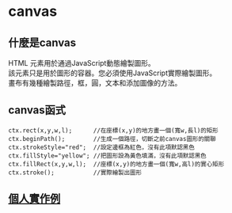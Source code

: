 # canvas  

## 什麼是canvas  
HTML <canvas>元素用於通過JavaScript動態繪製圖形。  
該<canvas>元素只是用於圖形的容器。您必須使用JavaScript實際繪製圖形。  
畫布有幾種繪製路徑，框，圓，文本和添加圖像的方法。  

## canvas函式  
``` 
ctx.rect(x,y,w,l);      //在座標(x,y)的地方畫一個(寬w,長l)的矩形  
ctx.beginPath();        //生成一個路徑，切斷之前canvas圖形的關聯  
ctx.strokeStyle="red";  //設定邊框為紅色，沒有此項默認黑色  
ctx.fillStyle="yellow"; //把圖形設為黃色填滿，沒有此項默認黑色   
ctx.fillRect(x,y,w,l);  //座標(x,y)的地方畫一個(寬w,高l)的實心矩形  
ctx.stroke();           //實際繪製出圖形  
``` 
## [個人實作例](https://07nick-kcin21.github.io/wp108b/homework/%E7%B6%B2%E9%A0%81%E8%A8%AD%E8%A8%88%E5%BF%83%E5%BE%97%E5%A0%B1%E5%91%8A/5.29/canvas.html)
 